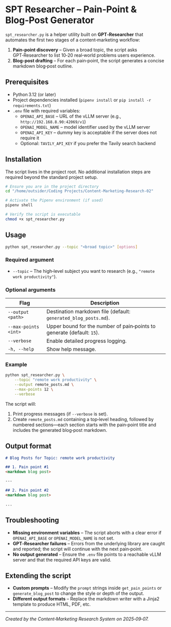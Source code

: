 # SPT Researcher – Pain‑Point & Blog‑Post Generator

`spt_researcher.py` is a helper utility built on **GPT‑Researcher** that automates the first two stages of a content‑marketing workflow:

1. **Pain‑point discovery** – Given a broad topic, the script asks GPT‑Researcher to list 10‑20 real‑world problems users experience.
2. **Blog‑post drafting** – For each pain‑point, the script generates a concise markdown blog‑post outline.

## Prerequisites

- Python 3.12 (or later)
- Project dependencies installed (`pipenv install` or `pip install -r requirements.txt`)
- `.env` file with required variables:
  - `OPENAI_API_BASE` – URL of the vLLM server (e.g., `http://192.168.8.90:42069/v1`)
  - `OPENAI_MODEL_NAME` – model identifier used by the vLLM server
  - `OPENAI_API_KEY` – dummy key is acceptable if the server does not require it
  - Optional: `TAVILY_API_KEY` if you prefer the Tavily search backend

## Installation

The script lives in the project root. No additional installation steps are required beyond the standard project setup.

```bash
# Ensure you are in the project directory
cd "/home/outsider/Coding Projects/Content-Marketing-Research-02"

# Activate the Pipenv environment (if used)
pipenv shell

# Verify the script is executable
chmod +x spt_researcher.py
```

## Usage

```bash
python spt_researcher.py --topic "<broad topic>" [options]
```

### Required argument

- `--topic` – The high‑level subject you want to research (e.g., `"remote work productivity"`).

### Optional arguments

| Flag | Description |
|------|-------------|
| `--output <path>` | Destination markdown file (default: `generated_blog_posts.md`). |
| `--max-points <int>` | Upper bound for the number of pain‑points to generate (default: `15`). |
| `--verbose` | Enable detailed progress logging. |
| `-h, --help` | Show help message. |

### Example

```bash
python spt_researcher.py \
    --topic "remote work productivity" \
    --output remote_posts.md \
    --max-points 12 \
    --verbose
```

The script will:

1. Print progress messages (if `--verbose` is set).
2. Create `remote_posts.md` containing a top‑level heading, followed by numbered sections—each section starts with the pain‑point title and includes the generated blog‑post markdown.

## Output format

```markdown
# Blog Posts for Topic: remote work productivity

## 1. Pain point #1
<markdown blog post>

---

## 2. Pain point #2
<markdown blog post>

...
```

## Troubleshooting

- **Missing environment variables** – The script aborts with a clear error if `OPENAI_API_BASE` or `OPENAI_MODEL_NAME` is not set.
- **GPT‑Researcher failures** – Errors from the underlying library are caught and reported; the script will continue with the next pain‑point.
- **No output generated** – Ensure the `.env` file points to a reachable vLLM server and that the required API keys are valid.

## Extending the script

- **Custom prompts** – Modify the `prompt` strings inside `get_pain_points` or `generate_blog_post` to change the style or depth of the output.
- **Different output formats** – Replace the markdown writer with a Jinja2 template to produce HTML, PDF, etc.

---

*Created by the Content‑Marketing Research System on 2025‑09‑07.*